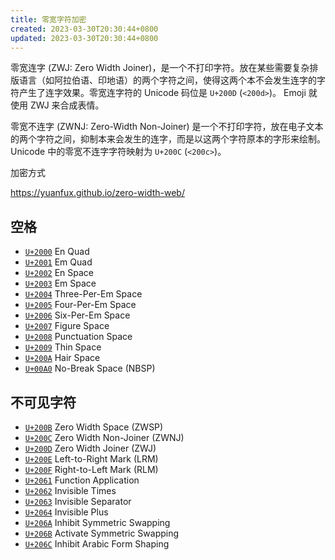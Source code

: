 ```yaml
---
title: 零宽字符加密
created: 2023-03-30T20:30:44+0800
updated: 2023-03-30T20:30:44+0800
---
```



零宽连字 (ZWJ: Zero Width Joiner)，是一个不打印字符。放在某些需要复杂排版语言（如阿拉伯语、印地语）的两个字符之间，使得这两个本不会发生连字的字符产生了连字效果。零宽连字符的 Unicode 码位是 `U+200D` (`<200d>`)。
Emoji 就使用 ZWJ 来合成表情。

零宽不连字 (ZWNJ: Zero-Width Non-Joiner) 是一个不打印字符，放在电子文本的两个字符之间，抑制本来会发生的连字，而是以这两个字符原本的字形来绘制。Unicode 中的零宽不连字字符映射为 `U+200C` (`<200c>`)。


加密方式

https://yuanfux.github.io/zero-width-web/


## 空格

- [`U+2000`](https://www.compart.com/en/unicode/U+2000) En Quad
- [`U+2001`](https://www.compart.com/en/unicode/U+2001) Em Quad 
- [`U+2002`](https://www.compart.com/en/unicode/U+2002) En Space
- [`U+2003`](https://www.compart.com/en/unicode/U+2003) Em Space
- [`U+2004`](https://www.compart.com/en/unicode/U+2004) Three-Per-Em Space
- [`U+2005`](https://www.compart.com/en/unicode/U+2005) Four-Per-Em Space
- [`U+2006`](https://www.compart.com/en/unicode/U+2006) Six-Per-Em Space
- [`U+2007`](https://www.compart.com/en/unicode/U+2007) Figure Space
- [`U+2008`](https://www.compart.com/en/unicode/U+2008) Punctuation Space
- [`U+2009`](https://www.compart.com/en/unicode/U+2009) Thin Space
- [`U+200A`](https://www.compart.com/en/unicode/U+200A) Hair Space
- [`U+00A0`](https://www.compart.com/en/unicode/U+00A0) No-Break Space (NBSP)

## 不可见字符

- [`U+200B`](https://www.compart.com/en/unicode/U+200B) Zero Width Space (ZWSP)
- [`U+200C`](https://www.compart.com/en/unicode/U+200C) Zero Width Non-Joiner (ZWNJ)
- [`U+200D`](https://www.compart.com/en/unicode/U+200D) Zero Width Joiner (ZWJ)
- [`U+200E`](https://www.compart.com/en/unicode/U+200E) Left-to-Right Mark (LRM)
- [`U+200F`](https://www.compart.com/en/unicode/U+200F) Right-to-Left Mark (RLM)
- [`U+2061`](https://www.compart.com/en/unicode/U+2061) Function Application
- [`U+2062`](https://www.compart.com/en/unicode/U+2062) Invisible Times
- [`U+2063`](https://www.compart.com/en/unicode/U+2063) Invisible Separator
- [`U+2064`](https://www.compart.com/en/unicode/U+2064) Invisible Plus
- [`U+206A`](https://www.compart.com/en/unicode/U+206A) Inhibit Symmetric Swapping
- [`U+206B`](https://www.compart.com/en/unicode/U+206B) Activate Symmetric Swapping
- [`U+206C`](https://www.compart.com/en/unicode/U+206C) Inhibit Arabic Form Shaping
